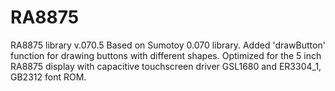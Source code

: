 # RA8875
RA8875 library v.070.5
Based on Sumotoy 0.070 library. 
Added 'drawButton' function for drawing buttons with different shapes. 
Optimized for the 5 inch RA8875 display with capacitive touchscreen driver GSL1680 and 
ER3304_1, GB2312 font ROM. 
